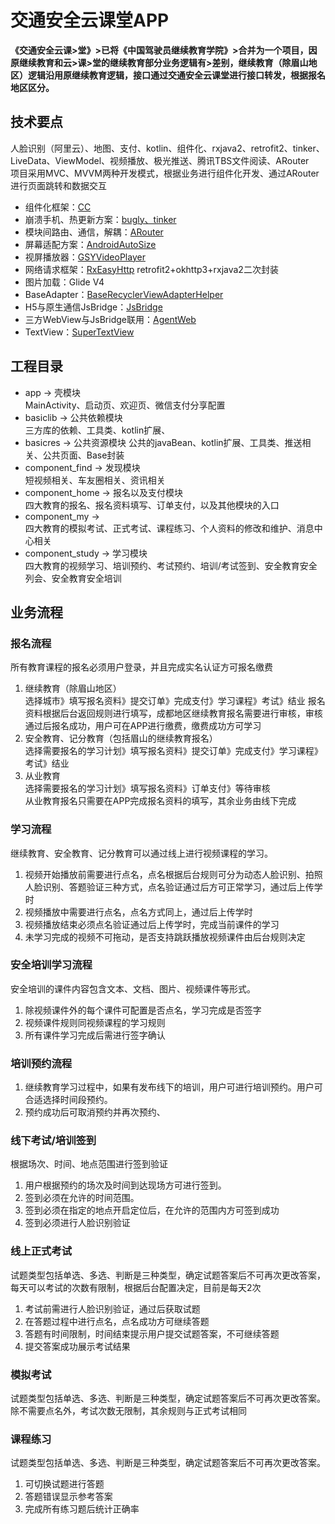 # 交通安全云课堂APP
**《交通安全云课>堂》>已将《中国驾驶员继续教育学院》>合并为一个项目，因原继续教育和云>课>堂的继续教育部分业务逻辑有>差别，继续教育（除眉山地区）逻辑沿用原继续教育逻辑，接口通过交通安全云课堂进行接口转发，根据报名地区区分。**
## 技术要点  
人脸识别（阿里云）、地图、支付、kotlin、组件化、rxjava2、retrofit2、tinker、LiveData、ViewModel、视频播放、极光推送、腾讯TBS文件阅读、ARouter  
项目采用MVC、MVVM两种开发模式，根据业务进行组件化开发、通过ARouter进行页面跳转和数据交互  

- 组件化框架：[CC](https://qibilly.com/CC-website)
- 崩溃手机、热更新方案：[bugly、tinker](https://bugly.qq.com/docs/)
- 模块间路由、通信，解耦：[ARouter](https://github.com/alibaba/ARouter/blob/master/README_CN.md)
- 屏幕适配方案：[AndroidAutoSize](https://github.com/JessYanCoding/AndroidAutoSize/blob/master/README-zh.md)
- 视屏播放器：[GSYVideoPlayer](https://github.com/CarGuo/GSYVideoPlayer)
- 网络请求框架：[RxEasyHttp](https://github.com/zhou-you/RxEasyHttp) retrofit2+okhttp3+rxjava2二次封装
- 图片加载：Glide V4
- BaseAdapter：[BaseRecyclerViewAdapterHelper](https://github.com/CymChad/BaseRecyclerViewAdapterHelper)
- H5与原生通信JsBridge：[JsBridge](https://github.com/lzyzsd/JsBridge)
- 三方WebView与JsBridge联用：[AgentWeb](https://github.com/Justson/AgentWeb)
- TextView：[SuperTextView](https://github.com/chenBingX/SuperTextView)

## 工程目录
- app -> 壳模块  
MainActivity、启动页、欢迎页、微信支付分享配置
- basiclib -> 公共依赖模块  
三方库的依赖、工具类、kotlin扩展、
- basicres -> 公共资源模块 
公共的javaBean、kotlin扩展、工具类、推送相关、公共页面、Base封装
- component_find -> 发现模块  
短视频相关、车友圈相关、资讯相关  
- component_home -> 报名以及支付模块  
四大教育的报名、报名资料填写、订单支付，以及其他模块的入口
- component_my ->  
四大教育的模拟考试、正式考试、课程练习、个人资料的修改和维护、消息中心相关
- component_study -> 学习模块  
四大教育的视频学习、培训预约、考试预约、培训/考试签到、安全教育安全列会、安全教育安全培训

## 业务流程

### 报名流程  
所有教育课程的报名必须用户登录，并且完成实名认证方可报名缴费

1. 继续教育（除眉山地区）  
选择城市》填写报名资料》提交订单》完成支付》学习课程》考试》结业
报名资料根据后台返回规则进行填写，成都地区继续教育报名需要进行审核，审核通过后报名成功，用户可在APP进行缴费，缴费成功方可学习
2. 安全教育、记分教育（包括眉山的继续教育报名）  
选择需要报名的学习计划》填写报名资料》提交订单》完成支付》学习课程》考试》结业
3. 从业教育  
选择需要报名的学习计划》填写报名资料》订单支付》等待审核  
从业教育报名只需要在APP完成报名资料的填写，其余业务由线下完成

### 学习流程  
继续教育、安全教育、记分教育可以通过线上进行视频课程的学习。
1. 视频开始播放前需要进行点名，点名根据后台规则可分为动态人脸识别、拍照人脸识别、答题验证三种方式，点名验证通过后方可正常学习，通过后上传学时
2. 视频播放中需要进行点名，点名方式同上，通过后上传学时
3. 视频播放结束必须点名验证通过后上传学时，完成当前课件的学习
4. 未学习完成的视频不可拖动，是否支持跳跃播放视频课件由后台规则决定

### 安全培训学习流程
安全培训的课件内容包含文本、文档、图片、视频课件等形式。
1. 除视频课件外的每个课件可配置是否点名，学习完成是否签字
2. 视频课件规则同视频课程的学习规则
3. 所有课件学习完成后需进行签字确认

### 培训预约流程
1. 继续教育学习过程中，如果有发布线下的培训，用户可进行培训预约。用户可合适选择时间段预约。
2. 预约成功后可取消预约并再次预约、

### 线下考试/培训签到
根据场次、时间、地点范围进行签到验证
1. 用户根据预约的场次及时间到达现场方可进行签到。
2. 签到必须在允许的时间范围。
3. 签到必须在指定的地点开启定位后，在允许的范围内方可签到成功
4. 签到必须进行人脸识别验证

### 线上正式考试
试题类型包括单选、多选、判断是三种类型，确定试题答案后不可再次更改答案，每天可以考试的次数有限制，根据后台配置决定，目前是每天2次
1. 考试前需进行人脸识别验证，通过后获取试题
2. 在答题过程中进行点名，点名成功方可继续答题
3. 答题有时间限制，时间结束提示用户提交试题答案，不可继续答题
4. 提交答案成功展示考试结果

### 模拟考试
试题类型包括单选、多选、判断是三种类型，确定试题答案后不可再次更改答案。
除不需要点名外，考试次数无限制，其余规则与正式考试相同

### 课程练习
试题类型包括单选、多选、判断是三种类型，确定试题答案后不可再次更改答案。
1. 可切换试题进行答题
2. 答题错误显示参考答案
3. 完成所有练习题后统计正确率